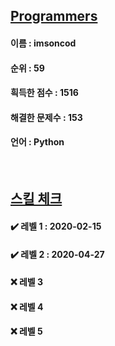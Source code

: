 ## [Programmers](https://programmers.co.kr/learn/challenges)
#### 이름 : imsoncod
#### 순위 : 59
#### 흭득한 점수 : 1516
#### 해결한 문제수 : 153
#### 언어 : Python

<br>

## [스킬 체크](https://programmers.co.kr/skill_checks)
#### ✔️ 레벨 1 : 2020-02-15
#### ✔️ 레벨 2 : 2020-04-27
#### ❌ 레벨 3
#### ❌ 레벨 4
#### ❌ 레벨 5
